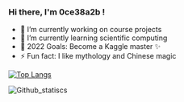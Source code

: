 ### Hi there, I'm 0ce38a2b !

- 🔭 I’m currently working on course projects
- 🌱 I’m currently learning scientific computing
- 🥅 2022 Goals: Become a Kaggle master ✨
- ⚡ Fun fact: I like mythology and Chinese magic

[![Top Langs](https://github-readme-stats.vercel.app/api/top-langs/?username=0ce38a2b)](https://github.com/0ce38a2b/github-readme-stats) 

![Github_statiscs](https://github-readme-stats.vercel.app/api?username=0ce38a2b&count_private=true&show_icons=true&theme=swift)
